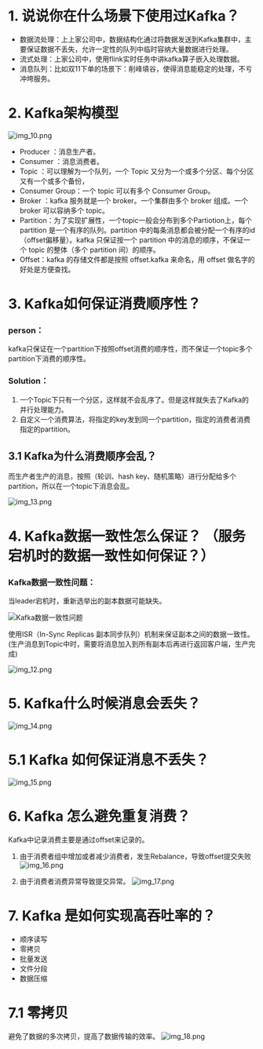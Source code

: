 # 1. 说说你在什么场景下使用过Kafka？

- 数据流处理：上上家公司中，数据结构化通过将数据发送到Kafka集群中，主要保证数据不丢失，允许一定性的队列中临时容纳大量数据进行处理。
- 流式处理：上家公司中，使用flink实时任务中讲kafka算子嵌入处理数据。
- 消息队列：比如双11下单的场景下：削峰填谷，使得消息能稳定的处理，不亏冲垮服务。

# 2. Kafka架构模型
![img_10.png](img_10.png)

- Producer ：消息生产者。
- Consumer ：消息消费者。
- Topic ：可以理解为一个队列，一个 Topic 又分为一个或多个分区、每个分区又有一个或多个备份，
- Consumer Group：一个 topic 可以有多个 Consumer Group。
- Broker ：kafka 服务就是一个 broker。一个集群由多个 broker 组成。一个 broker 可以容纳多个 topic。
- Partition：为了实现扩展性，一个topic一般会分布到多个Partiotion上，每个 partition 是一个有序的队列。partition 中的每条消息都会被分配一个有序的id（offset偏移量）。kafka 只保证按一个 partition 中的消息的顺序，不保证一个 topic 的整体（多个 partition 间）的顺序。
- Offset：kafka 的存储文件都是按照 offset.kafka 来命名，用 offset 做名字的好处是方便查找。

# 3. Kafka如何保证消费顺序性？

**<h3>person：</h3>**
kafka只保证在一个partition下按照offset消费的顺序性，而不保证一个topic多个partition下消费的顺序性。

**<h3>Solution：</h3>**
1. 一个Topic下只有一个分区，这样就不会乱序了。但是这样就失去了Kafka的并行处理能力。
2. 自定义一个消费算法，将指定的key发到同一个partition，指定的消费者消费指定的partition。

## 3.1 Kafka为什么消费顺序会乱？
而生产者生产的消息，按照（轮训、hash key、随机策略）进行分配给多个partition，所以在一个topic下消息会乱。

![img_13.png](img_13.png)

# 4. Kafka数据一致性怎么保证？ （服务宕机时的数据一致性如何保证？）

**<h3>Kafka数据一致性问题：</h3>** 当leader宕机时，重新选举出的副本数据可能缺失。

![Kafka数据一致性问题](img_11.png)

使用ISR（In-Sync Replicas 副本同步队列）机制来保证副本之间的数据一致性。
(生产消息到Topic中时，需要将消息加入到所有副本后再进行返回客户端，生产完成)

![img_12.png](img_12.png)

# 5. Kafka什么时候消息会丢失？

![img_14.png](img_14.png)

# 5.1 Kafka 如何保证消息不丢失？

![img_15.png](img_15.png)


# 6. Kafka 怎么避免重复消费？
Kafka中记录消费主要是通过offset来记录的。

1. 由于消费者组中增加或者减少消费者，发生Rebalance，导致offset提交失败
![img_16.png](img_16.png)

2. 由于消费者消费异常导致提交异常。
![img_17.png](img_17.png)

# 7. Kafka 是如何实现高吞吐率的？

- 顺序读写
- 零拷贝
- 批量发送
- 文件分段
- 数据压缩

# 7.1 零拷贝
避免了数据的多次拷贝，提高了数据传输的效率。
![img_18.png](img_18.png)